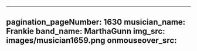------
pagination_pageNumber: 1630
musician_name: Frankie
band_name: MarthaGunn
img_src: images/musician1659.png
onmouseover_src: 
------